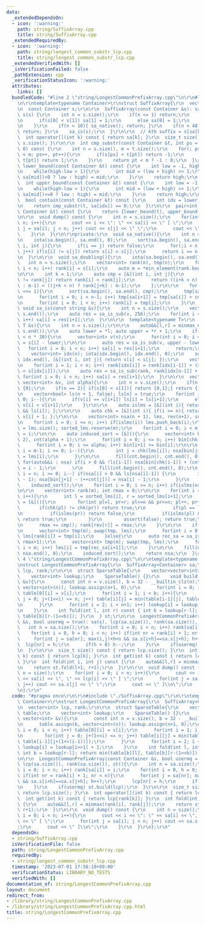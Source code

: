 ```yaml
---
data:
  _extendedDependsOn:
  - icon: ':warning:'
    path: string/SuffixArray.cpp
    title: string/SuffixArray.cpp
  _extendedRequiredBy:
  - icon: ':warning:'
    path: string/longest_common_substr_lcp.cpp
    title: string/longest_common_substr_lcp.cpp
  _extendedVerifiedWith: []
  _isVerificationFailed: false
  _pathExtension: cpp
  _verificationStatusIcon: ':warning:'
  attributes:
    links: []
  bundledCode: "#line 2 \"string/LongestCommonPrefixArray.cpp\"\n\r\n#line 2 \"string/SuffixArray.cpp\"\
    \n\r\ntemplate<typename Container>\r\nstruct SuffixArray{\r\n  vector<int> sa;\r\
    \n  const Container s;\r\n\r\n  SuffixArray(const Container &s): sa(s.size()),\
    \ s(s) {\r\n    int n = s.size();\r\n    if(n <= 1) return;\r\n    if(n == 2){\r\
    \n      if(s[0] < s[1]) sa[1] = 1;\r\n      else sa[0] = 1;\r\n      return;\r\
    \n    }\r\n    if(n < 10){ sa_native(); return; }\r\n    if(n < 40){ sa_doubling();\
    \ return; }\r\n    sa_is(s);\r\n  }\r\n\r\n  // kth suffix = s[sa[k] : end]\r\n\
    \  int operator[](int k) const { return sa[k]; }\r\n  size_t size() const { return\
    \ s.size(); }\r\n\r\n  int cmp_substr(const Container &t, int ps = 0, int pt =\
    \ 0) const {\r\n    int n = s.size(), m = t.size();\r\n    for(; ps < n && pt\
    \ < m; ps++, pt++){\r\n      if(s[ps] < t[pt]) return -1;\r\n      if(s[ps] >\
    \ t[pt]) return 1;\r\n    }\r\n    return pt < m ? -1 : 0;\r\n  }\r\n\r\n  int\
    \ lower_bound(const Container &t) const {\r\n    int low = -1, high = s.size();\r\
    \n    while(high-low > 1){\r\n      int mid = (low + high) >> 1;\r\n      (cmp_substr(t,\
    \ sa[mid])<0 ? low : high) = mid;\r\n    }\r\n    return high;\r\n  }\r\n\r\n\
    \  int upper_bound(const Container &t) const {\r\n    int low = -1, high = s.size();\r\
    \n    while(high-low > 1){\r\n      int mid = (low + high) >> 1;\r\n      (cmp_substr(t,\
    \ sa[mid])<=0 ? low : high) = mid;\r\n    }\r\n    return high;\r\n  }\r\n\r\n\
    \  bool contain(const Container &t) const {\r\n    int idx = lower_bound(t);\r\
    \n    return cmp_substr(t, sa[idx]) == 0;\r\n  }\r\n\r\n  pair<int, int> equal_range(const\
    \ Container &t) const {\r\n    return {lower_bound(t), upper_bound(t)};\r\n  }\r\
    \n\r\n  void dump() const {\r\n    int n = s.size();\r\n    for(int i = 0; i <\
    \ n; i++){\r\n      cout << i << \": \" << sa[i] << \" [ \";\r\n      for(int\
    \ j = sa[i]; j < n; j++) cout << s[j] << \" \";\r\n      cout << \" ]\\n\";\r\n\
    \    }\r\n  }\r\n\r\nprivate:\r\n  void sa_native(){\r\n    int n = s.size();\r\
    \n    iota(sa.begin(), sa.end(), 0);\r\n    sort(sa.begin(), sa.end(), [&](int\
    \ i, int j){\r\n      if(i == j) return false;\r\n      for(;i < n && j < n; i++,\
    \ j++) if(s[i] != s[j]) return s[i] < s[j];\r\n      return i == n;\r\n    });\r\
    \n  }\r\n\r\n  void sa_doubling(){\r\n    iota(sa.begin(), sa.end(), 0);\r\n \
    \   int n = s.size();\r\n    vector<int> rank(n), tmp(n);\r\n    for(int i = 0;\
    \ i < n; i++) rank[i] = s[i];\r\n    auto m = *min_element(rank.begin(), rank.end());\r\
    \n\r\n    int k = 1;\r\n    auto cmp = [&](int i, int j){\r\n      if(rank[i]\
    \ != rank[j]) return rank[i] < rank[j];\r\n      return ((i+k < n) ? rank[i+k]\
    \ : m-1) < ((j+k < n) ? rank[j+k] : m-1);\r\n    };\r\n\r\n    for(; k < n; k\
    \ <<= 1){\r\n      sort(sa.begin(), sa.end(), cmp);\r\n      tmp[sa[0]] = 0;\r\
    \n      for(int i = 0; i < n-1; i++) tmp[sa[i+1]] = tmp[sa[i]] + cmp(sa[i], sa[i+1]);\r\
    \n      for(int i = 0; i < n; i++) rank[i] = tmp[i];\r\n    }\r\n  }\r\n\r\n \
    \ void sa_is(const string &s){\r\n    int n = s.size();\r\n    vector<int> v(s.begin(),\
    \ s.end());\r\n    auto res = sa_is_sub(v, 256);\r\n    for(int i = 0; i < n;\
    \ i++) sa[i] = res[i+1];\r\n  }\r\n\r\n  template<typename T>\r\n  void sa_is(const\
    \ T &s){\r\n    int n = s.size();\r\n\r\n    auto&&[l,r] = minmax_element(s.begin(),\
    \ s.end());\r\n    auto lower = *l; auto upper = *r + 1;\r\n    if(upper - lower\
    \ < n * 20){\r\n      vector<int> v(n);\r\n      for(int i = 0; i < n; i++) v[i]\
    \ = s[i] - lower;\r\n\r\n      auto res = sa_is_sub(v, upper - lower);\r\n   \
    \   for(int i = 0; i < n; i++) sa[i] = res[i+1];\r\n      return;\r\n    }\r\n\
    \    vector<int> idx(n); iota(idx.begin(), idx.end(), 0);\r\n    sort(idx.begin(),\
    \ idx.end(), [&](int i, int j){ return s[i] < s[j]; });\r\n    vector<int> rank(n);\r\
    \n    for(int i = 1; i < n; i++) rank[idx[i]] = rank[idx[i-1]] + (s[idx[i-1]]\
    \ < s[idx[i]]);\r\n    auto res = sa_is_sub(rank, rank[idx[n-1]] + 1);\r\n   \
    \ for(int i = 0; i < n; i++) sa[i] = res[i+1];\r\n  }\r\n\r\n  vector<int> sa_is_sub(const\
    \ vector<int> &v, int alpha){\r\n    int n = v.size();\r\n    if(n == 1) return\
    \ {0};\r\n    if(n == 2){ if(s[0] < s[1]){ return {0,1};} return {1,0}; }\r\n\r\
    \n    vector<bool> ls(n + 1, false); ls[n] = true;\r\n    for(int i = n-2; i >=\
    \ 0; i--){\r\n      if(v[i] == v[i+1]) ls[i] = ls[i+1];\r\n      else ls[i] =\
    \ v[i] < v[i+1];\r\n    }\r\n\r\n    auto islms = [&](int i){ return i>0 && (!ls[i-1]\
    \ && ls[i]); };\r\n\r\n    auto chk = [&](int i){ if(i >= n){ return 0; } return\
    \ v[i] + 1; };\r\n\r\n    vector<int> nsa(n + 1), lms, rev(n+1), sorted_lms;\r\
    \n    for(int i = 0; i <= n; i++) if(islms(i)) lms.push_back(i);\r\n    int m\
    \ = lms.size(); sorted_lms.reserve(m);\r\n    for(int i = 0; i < m; i++) rev[lms[i]]\
    \ = i;\r\n\r\n    auto induced_sort = [&](){\r\n      vector<int> bin(alpha +\
    \ 2), cnt(alpha + 1);\r\n      for(int i = 0; i <= n; i++) bin[chk(i)+1]++;\r\n\
    \      for(int i = 0; i <= alpha; i++) bin[i+1] += bin[i];\r\n\r\n      for(int\
    \ i = m-1; i >= 0; i--){\r\n        int j = chk(lms[i]); nsa[bin[j+1] - (++cnt[j])]\
    \ = lms[i];\r\n      }\r\n\r\n      fill(cnt.begin(), cnt.end(), 0);\r\n     \
    \ for(auto&&i : nsa) if(i > 0 && !ls[i-1]) nsa[bin[chk(i-1)] + (cnt[chk(i-1)]++)]\
    \ = i - 1;\r\n      \r\n      fill(cnt.begin(), cnt.end(), 0);\r\n      for(int\
    \ i = n; i >= 0; i--) if(nsa[i] > 0 && ls[nsa[i]-1]) {\r\n        int j = chk(nsa[i]\
    \ - 1); nsa[bin[j+1] - (++cnt[j])] = nsa[i] - 1;\r\n      }\r\n    };\r\n\r\n\
    \    induced_sort();\r\n    for(int i = 0; i <= n; i++) if(islms(nsa[i])) sorted_lms.push_back(nsa[i]);\r\
    \n\r\n    vector<int> rank(m); int rmax = 0;\r\n\r\n    for(int i = 0; i < m-1;\
    \ i++){\r\n      int l = sorted_lms[i], r = sorted_lms[i+1];\r\n      auto cmp\
    \ = [&](){\r\n        for(int pl=l, pr=r; pl<=n && pr<=n; pl++, pr++){\r\n   \
    \       if(chk(pl) != chk(pr)) return true;\r\n          if(pl == l) continue;\r\
    \n          if(islms(pr)) return false;\r\n          if(islms(pl) && !islms(pl))\
    \ return true;\r\n        }\r\n        assert(false); return true;\r\n      };\r\
    \n      rmax += cmp(); rank[rev[r]] = rmax;\r\n    }\r\n\r\n    if(rmax+1 == (int)rank.size()){\r\
    \n      vector<int> tmp(m); swap(tmp, lms);\r\n      for(int i = 0; i < m; i++)\
    \ lms[rank[i]] = tmp[i];\r\n    }else{\r\n      auto rec_sa = sa_is_sub(rank,\
    \ rmax+1);\r\n      vector<int> tmp(m); swap(tmp, lms);\r\n      for(int i = 0;\
    \ i < m; i++) lms[i] = tmp[rec_sa[i+1]];\r\n    }\r\n\r\n    fill(nsa.begin(),\
    \ nsa.end(), 0);\r\n    induced_sort();\r\n    return nsa;\r\n  }\r\n};\r\n#line\
    \ 4 \"string/LongestCommonPrefixArray.cpp\"\n\r\ntemplate<typename Container>\r\
    \nstruct LongestCommonPrefixArray{\r\n  SuffixArray<Container> sa;\r\n  vector<int>\
    \ lcp, rank;\r\n\r\n  struct SparseTable{\r\n    vector<vector<int>> table;\r\n\
    \    vector<int> lookup;\r\n    SparseTable() {}\r\n    void build(const vector<int>\
    \ &v){\r\n      const int n = v.size(), b = 32 - __builtin_clz(n);\r\n      table.assign(b,\
    \ vector<int>(n)); lookup.assign(n+1, 0);\r\n      for(int i = 0; i < n; i++)\
    \ table[0][i] = v[i];\r\n      for(int i = 1; i < b; i++){\r\n        for(int\
    \ j = 0; j+(1<<i) <= n; j++) table[i][j] = min(table[i-1][j], table[i-1][j+(1<<(i-1))]);\r\
    \n      }\r\n      for(int i = 2; i < n+1; i++) lookup[i] = lookup[i>>1] + 1;\r\
    \n    }\r\n    int fold(int l, int r) const { int b = lookup[r-l]; return min(table[b][l],\
    \ table[b][r-(1<<b)]); }\r\n  } st;\r\n\r\n  LongestCommonPrefixArray(const Container\
    \ &s, bool usermq = true): sa(s), lcp(sa.size()), rank(sa.size()), st(){\r\n \
    \   int n = sa.size();\r\n    for(int i = 0; i < n; i++) rank[sa[i]] = i;\r\n\
    \    for(int i = 0, h = 0; i < n; i++) if(int nr = rank[i] + 1; nr < n){\r\n \
    \     for(int j = sa[nr]; max(i,j)+h<n && sa.s[i+h]==sa.s[j+h]; h++);\r\n    \
    \  lcp[nr] = h;\r\n      if(h > 0) h--;\r\n    }\r\n    if(usermq) st.build(lcp);\r\
    \n  }\r\n\r\n  size_t size() const { return lcp.size(); }\r\n  int operator[](int\
    \ k) const { return lcp[k]; }\r\n  int get(int k) const { return lcp[rank[k]];\
    \ }\r\n  int fold(int i, int j) const {\r\n    auto&&[l,r] = minmax(rank[i], rank[j]);\r\
    \n    return st.fold(l+1, r+1);\r\n  }\r\n\r\n  void dump() const {\r\n    int\
    \ n = size();\r\n    for(int i = 0; i < n; i++){\r\n      cout << i << \": \"\
    \ << sa[i] << \", \" << lcp[i] << \" [ \";\r\n      for(int j = sa[i]; j < n;\
    \ j++) cout << sa.s[j] << \" \";\r\n      cout << \" ]\\n\";\r\n    }\r\n  }\r\
    \n};\r\n"
  code: "#pragma once\r\n\r\n#include \"./SuffixArray.cpp\"\r\n\r\ntemplate<typename\
    \ Container>\r\nstruct LongestCommonPrefixArray{\r\n  SuffixArray<Container> sa;\r\
    \n  vector<int> lcp, rank;\r\n\r\n  struct SparseTable{\r\n    vector<vector<int>>\
    \ table;\r\n    vector<int> lookup;\r\n    SparseTable() {}\r\n    void build(const\
    \ vector<int> &v){\r\n      const int n = v.size(), b = 32 - __builtin_clz(n);\r\
    \n      table.assign(b, vector<int>(n)); lookup.assign(n+1, 0);\r\n      for(int\
    \ i = 0; i < n; i++) table[0][i] = v[i];\r\n      for(int i = 1; i < b; i++){\r\
    \n        for(int j = 0; j+(1<<i) <= n; j++) table[i][j] = min(table[i-1][j],\
    \ table[i-1][j+(1<<(i-1))]);\r\n      }\r\n      for(int i = 2; i < n+1; i++)\
    \ lookup[i] = lookup[i>>1] + 1;\r\n    }\r\n    int fold(int l, int r) const {\
    \ int b = lookup[r-l]; return min(table[b][l], table[b][r-(1<<b)]); }\r\n  } st;\r\
    \n\r\n  LongestCommonPrefixArray(const Container &s, bool usermq = true): sa(s),\
    \ lcp(sa.size()), rank(sa.size()), st(){\r\n    int n = sa.size();\r\n    for(int\
    \ i = 0; i < n; i++) rank[sa[i]] = i;\r\n    for(int i = 0, h = 0; i < n; i++)\
    \ if(int nr = rank[i] + 1; nr < n){\r\n      for(int j = sa[nr]; max(i,j)+h<n\
    \ && sa.s[i+h]==sa.s[j+h]; h++);\r\n      lcp[nr] = h;\r\n      if(h > 0) h--;\r\
    \n    }\r\n    if(usermq) st.build(lcp);\r\n  }\r\n\r\n  size_t size() const {\
    \ return lcp.size(); }\r\n  int operator[](int k) const { return lcp[k]; }\r\n\
    \  int get(int k) const { return lcp[rank[k]]; }\r\n  int fold(int i, int j) const\
    \ {\r\n    auto&&[l,r] = minmax(rank[i], rank[j]);\r\n    return st.fold(l+1,\
    \ r+1);\r\n  }\r\n\r\n  void dump() const {\r\n    int n = size();\r\n    for(int\
    \ i = 0; i < n; i++){\r\n      cout << i << \": \" << sa[i] << \", \" << lcp[i]\
    \ << \" [ \";\r\n      for(int j = sa[i]; j < n; j++) cout << sa.s[j] << \" \"\
    ;\r\n      cout << \" ]\\n\";\r\n    }\r\n  }\r\n};\r\n"
  dependsOn:
  - string/SuffixArray.cpp
  isVerificationFile: false
  path: string/LongestCommonPrefixArray.cpp
  requiredBy:
  - string/longest_common_substr_lcp.cpp
  timestamp: '2023-07-01 17:56:18+09:00'
  verificationStatus: LIBRARY_NO_TESTS
  verifiedWith: []
documentation_of: string/LongestCommonPrefixArray.cpp
layout: document
redirect_from:
- /library/string/LongestCommonPrefixArray.cpp
- /library/string/LongestCommonPrefixArray.cpp.html
title: string/LongestCommonPrefixArray.cpp
---
```

